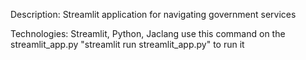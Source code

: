 Description: Streamlit application for navigating government services

Technologies: Streamlit, Python, Jaclang
 use this command on the streamlit_app.py "streamlit run streamlit_app.py" to run it
